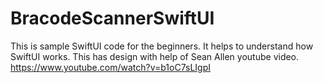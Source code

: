 # BracodeScannerSwiftUI
This is sample SwiftUI code for the beginners. 
It helps to understand how SwiftUI works. 
This has design with help of Sean Allen youtube video. 
https://www.youtube.com/watch?v=b1oC7sLIgpI

